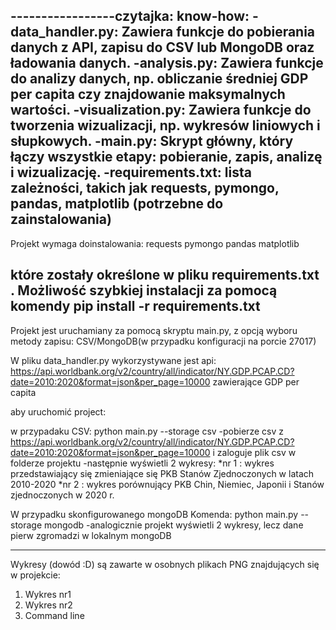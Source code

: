 -----------------czytajka: know-how:
-data_handler.py: Zawiera funkcje do pobierania danych z API, zapisu do  CSV lub MongoDB oraz ładowania danych.
-analysis.py: Zawiera funkcje do analizy danych, np. obliczanie średniej GDP per capita czy znajdowanie maksymalnych wartości.
-visualization.py: Zawiera funkcje do tworzenia wizualizacji, np. wykresów liniowych i słupkowych.
-main.py: Skrypt główny, który łączy wszystkie etapy: pobieranie, zapis, analizę i wizualizację.
-requirements.txt: lista zależności, takich jak requests, pymongo, pandas, matplotlib (potrzebne do zainstalowania)
------------------
Projekt wymaga doinstalowania:
requests
pymongo
pandas
matplotlib

które zostały określone w pliku requirements.txt . Możliwość szybkiej instalacji za pomocą komendy pip install -r requirements.txt
-------------------
Projekt jest uruchamiany za pomocą skryptu main.py, z opcją wyboru metody zapisu: CSV/MongoDB(w przypadku konfiguracji na porcie 27017)

W pliku data_handler.py wykorzystywane jest api: https://api.worldbank.org/v2/country/all/indicator/NY.GDP.PCAP.CD?date=2010:2020&format=json&per_page=10000 zawierające GDP per capita

aby uruchomić project:

w przypadaku CSV:
python main.py --storage csv
-pobierze csv z https://api.worldbank.org/v2/country/all/indicator/NY.GDP.PCAP.CD?date=2010:2020&format=json&per_page=10000 i zaloguje plik csv w folderze projektu
-następnie wyświetli 2 wykresy:
*nr 1 : wykres przedstawiający się zmieniające się PKB Stanów Zjednoczonych w latach 2010-2020
*nr 2 : wykres porównujący PKB Chin, Niemiec, Japonii i Stanów zjednoczonych w 2020 r.

W przypadku skonfigurowanego mongoDB 
Komenda:
python main.py --storage mongodb
-analogicznie projekt wyświetli 2 wykresy, lecz dane pierw zgromadzi w lokalnym mongoDB

---------
Wykresy (dowód :D) są zawarte w osobnych plikach PNG znajdujących się w projekcie:
1. Wykres nr1
2. Wykres nr2
3. Command line

